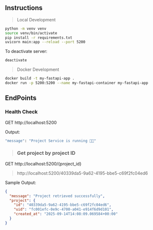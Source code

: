 ## Instructions
> Local Development
```bash
python -m venv venv
source venv/bin/activate
pip install -r requirements.txt
uvicorn main:app --reload --port 5200
```

To deactivate server:
```bash
deactivate
```
> Docker Development
```bash
docker build -t my-fastapi-app .
docker run -p 5200:5200 --name my-fastapi-container my-fastapi-app
```

## EndPoints

### Health Check

GET http://localhost:5200

Output:
```bash
"message": "Project Service is running 🚀😫"
```

>### Get project by project ID

GET http://localhost:5200/{project_id}

> http://localhost:5200/40339da5-9a62-4195-bbe5-c69f2fc04ed6

Sample Output:
```json
{
  "message": "Project retrieved successfully",
  "project": {
    "id": "40339da5-9a62-4195-bbe5-c69f2fc04ed6",
    "uid": "fc001efc-0e9c-4700-a041-e914f6d9d101",
    "created_at": "2025-09-14T14:08:09.069584+00:00"
  }
}